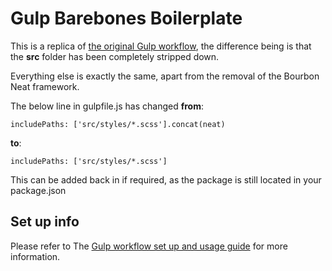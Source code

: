 # Gulp Barebones Boilerplate

This is a replica of [the original Gulp workflow](/infrastructure/gulp-boilerplate), the difference being is that the **src** folder has been completely stripped down.

Everything else is exactly the same, apart from the removal of the Bourbon Neat framework.

The below line in gulpfile.js has changed **from**:

`includePaths: ['src/styles/*.scss'].concat(neat)`

**to**:

`includePaths: ['src/styles/*.scss']`

This can be added back in if required, as the package is still located in your package.json

## Set up info
Please refer to The [Gulp workflow set up and usage guide](https://gitlab.home-trial.com/infrastructure/lukestrap/wikis/home) for more information.